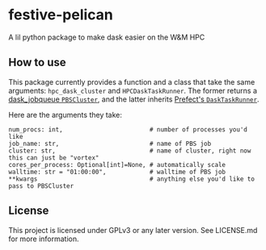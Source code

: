 # festive-pelican

A lil python package to make dask easier on the W&M HPC

## How to use

This package currently provides a function and a class that take the same arguments: `hpc_dask_cluster` and `HPCDaskTaskRunner`.
The former returns a [dask_jobqueue `PBSCluster`](https://jobqueue.dask.org/en/latest/generated/dask_jobqueue.PBSCluster.html), and the latter inherits [Prefect's `DaskTaskRunner`](https://prefecthq.github.io/prefect-dask/#running-tasks-on-dask).

Here are the arguments they take:

```
num_procs: int,                        # number of processes you'd like
job_name: str,                         # name of PBS job
cluster: str,                          # name of cluster, right now this can just be "vortex"
cores_per_process: Optional[int]=None, # automatically scale 
walltime: str = "01:00:00",            # walltime of PBS job
**kwargs                               # anything else you'd like to pass to PBSCluster
```

## License

This project is licensed under GPLv3 or any later version.
See LICENSE.md for more information.
